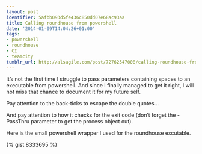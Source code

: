 ```yaml
---
layout: post
identifier: 5afbb093d5fe436c850dd07e68ac93aa
title: Calling roundhouse from powershell
date: '2014-01-09T14:04:26+01:00'
tags:
- powershell
- roundhouse
- CI
- teamcity
tumblr_url: http://alsagile.com/post/72762547008/calling-roundhouse-from-powershell
---
```

It’s not the first time I struggle to pass parameters containing spaces to an executable from powershell. And since I finally managed to get it right, I will not miss that chance to document it for my future self.

Pay attention to the back-ticks to escape the double quotes…

And pay attention to how it checks for the exit code (don’t forget the -PassThru parameter to get the process object out).

Here is the small powershell wrapper I used for the roundhouse excutable.

{% gist 8333695 %}
